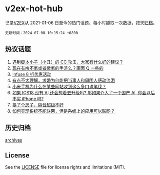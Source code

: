 # v2ex-hot-hub

 记录[V2EX](https://www.v2ex.com/)从 2021-01-06 日至今的热门话题。每小时抓取一次数据，按天[归档](archives)。

`更新时间：2024-07-08 10:15:24 +0800`

## 热议话题

1. [遇到脚本小子（小丑）的 CC 攻击，大家有什么好的建议？](https://www.v2ex.com/t/1055422)
1. [现在有啥不氪或者微氪的手游么？画面 Q 一些的](https://www.v2ex.com/t/1055416)
1. [Infuse 8 折优惠活动](https://www.v2ex.com/t/1055441)
1. [有点不太理解，求婚为何能把当事人和周围人感动流泪](https://www.v2ex.com/t/1055437)
1. [小米手机为什么在某些网站收到这么多口诛笔伐？](https://www.v2ex.com/t/1055478)
1. [如果 IOS18 没有 AI,还会想着去升级吗? 那如果介入了一个国产 AI, 你会以后不买 iPhone 吗?](https://www.v2ex.com/t/1055401)
1. [换了个房子，隔音超级不好](https://www.v2ex.com/t/1055442)
1. [如何实现系统不能联网，但是系统上的应用可以联网？](https://www.v2ex.com/t/1055400)

## 历史归档

[archives](archives)

## License

See the [LICENSE](LICENSE) file for license rights and limitations (MIT).
